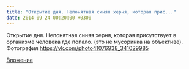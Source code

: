 ```yaml
---
title: "Открытие дня. Непонятная синяя херня, которая прис..."
date: 2014-09-24 00:20:00 +0300
---
```


Открытие дня. Непонятная синяя херня, которая присутствует в организме человека где попало. (это не мусоринка на объективе).
Фотография
https://vk.com/photo41076938_341029985

[Вложение](https://vk.com/photo41076938_341029985)
